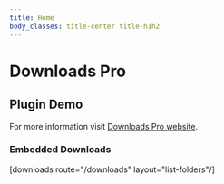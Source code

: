 ```yaml
---
title: Home
body_classes: title-center title-h1h2
---
```


# Downloads Pro
## Plugin Demo

For more information visit [Downloads Pro website](https://getgrav.org/premium/downloads-pro).

### Embedded Downloads

[downloads route="/downloads" layout="list-folders"/]

